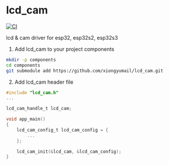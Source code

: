 # lcd_cam

[![CI](https://github.com/xiongyumail/lcd_cam/actions/workflows/main.yml/badge.svg)](https://github.com/xiongyumail/lcd_cam/actions/workflows/main.yml)

lcd & cam driver for esp32, esp32s2, esp32s3

1. Add lcd_cam to your project components

```bash
mkdir -p components
cd components
git submodule add https://github.com/xiongyumail/lcd_cam.git
```

2. Add lcd_cam header file

```c
#include "lcd_cam.h"
...

lcd_cam_handle_t lcd_cam;

void app_main() 
{
    lcd_cam_config_t lcd_cam_config = {
        ...
    };

    lcd_cam_init(&lcd_cam, &lcd_cam_config);
}
```